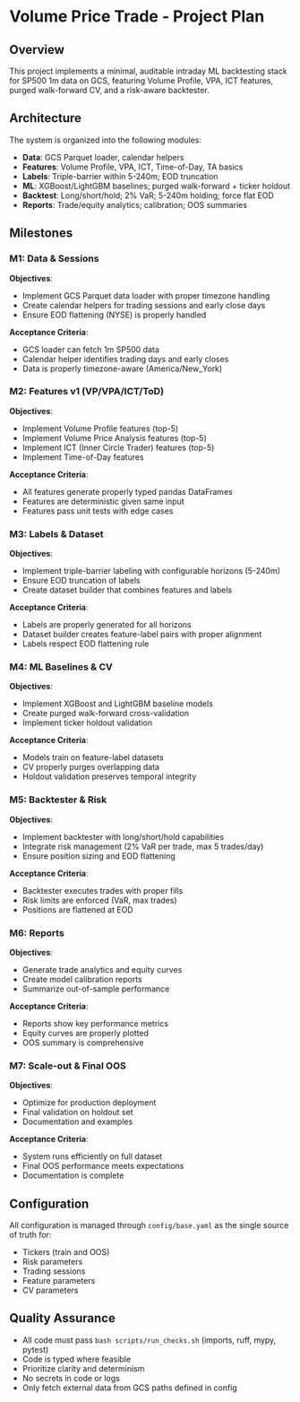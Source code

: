 # Volume Price Trade - Project Plan

## Overview
This project implements a minimal, auditable intraday ML backtesting stack for SP500 1m data on GCS, featuring Volume Profile, VPA, ICT features, purged walk-forward CV, and a risk-aware backtester.

## Architecture
The system is organized into the following modules:
- **Data**: GCS Parquet loader, calendar helpers
- **Features**: Volume Profile, VPA, ICT, Time-of-Day, TA basics
- **Labels**: Triple-barrier within 5-240m; EOD truncation
- **ML**: XGBoost/LightGBM baselines; purged walk-forward + ticker holdout
- **Backtest**: Long/short/hold; 2% VaR; 5-240m holding; force flat EOD
- **Reports**: Trade/equity analytics; calibration; OOS summaries

## Milestones

### M1: Data & Sessions
**Objectives**:
- Implement GCS Parquet data loader with proper timezone handling
- Create calendar helpers for trading sessions and early close days
- Ensure EOD flattening (NYSE) is properly handled

**Acceptance Criteria**:
- GCS loader can fetch 1m SP500 data
- Calendar helper identifies trading days and early closes
- Data is properly timezone-aware (America/New_York)

### M2: Features v1 (VP/VPA/ICT/ToD)
**Objectives**:
- Implement Volume Profile features (top-5)
- Implement Volume Price Analysis features (top-5)
- Implement ICT (Inner Circle Trader) features (top-5)
- Implement Time-of-Day features

**Acceptance Criteria**:
- All features generate properly typed pandas DataFrames
- Features are deterministic given same input
- Features pass unit tests with edge cases

### M3: Labels & Dataset
**Objectives**:
- Implement triple-barrier labeling with configurable horizons (5-240m)
- Ensure EOD truncation of labels
- Create dataset builder that combines features and labels

**Acceptance Criteria**:
- Labels are properly generated for all horizons
- Dataset builder creates feature-label pairs with proper alignment
- Labels respect EOD flattening rule

### M4: ML Baselines & CV
**Objectives**:
- Implement XGBoost and LightGBM baseline models
- Create purged walk-forward cross-validation
- Implement ticker holdout validation

**Acceptance Criteria**:
- Models train on feature-label datasets
- CV properly purges overlapping data
- Holdout validation preserves temporal integrity

### M5: Backtester & Risk
**Objectives**:
- Implement backtester with long/short/hold capabilities
- Integrate risk management (2% VaR per trade, max 5 trades/day)
- Ensure position sizing and EOD flattening

**Acceptance Criteria**:
- Backtester executes trades with proper fills
- Risk limits are enforced (VaR, max trades)
- Positions are flattened at EOD

### M6: Reports
**Objectives**:
- Generate trade analytics and equity curves
- Create model calibration reports
- Summarize out-of-sample performance

**Acceptance Criteria**:
- Reports show key performance metrics
- Equity curves are properly plotted
- OOS summary is comprehensive

### M7: Scale-out & Final OOS
**Objectives**:
- Optimize for production deployment
- Final validation on holdout set
- Documentation and examples

**Acceptance Criteria**:
- System runs efficiently on full dataset
- Final OOS performance meets expectations
- Documentation is complete

## Configuration
All configuration is managed through `config/base.yaml` as the single source of truth for:
- Tickers (train and OOS)
- Risk parameters
- Trading sessions
- Feature parameters
- CV parameters

## Quality Assurance
- All code must pass `bash scripts/run_checks.sh` (imports, ruff, mypy, pytest)
- Code is typed where feasible
- Prioritize clarity and determinism
- No secrets in code or logs
- Only fetch external data from GCS paths defined in config